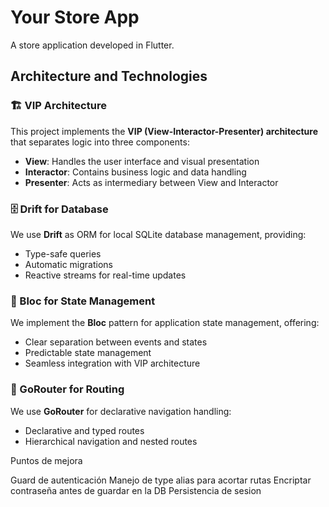 # Your Store App

A store application developed in Flutter.

## Architecture and Technologies

### 🏗️ VIP Architecture

This project implements the **VIP (View-Interactor-Presenter) architecture** that separates logic into three components:

- **View**: Handles the user interface and visual presentation
- **Interactor**: Contains business logic and data handling
- **Presenter**: Acts as intermediary between View and Interactor

### 🗄️ Drift for Database

We use **Drift** as ORM for local SQLite database management, providing:

- Type-safe queries
- Automatic migrations  
- Reactive streams for real-time updates

### 🎯 Bloc for State Management

We implement the **Bloc** pattern for application state management, offering:

- Clear separation between events and states
- Predictable state management
- Seamless integration with VIP architecture

### 🧭 GoRouter for Routing

We use **GoRouter** for declarative navigation handling:

- Declarative and typed routes
- Hierarchical navigation and nested routes



Puntos de mejora

Guard de autenticación
Manejo de type alias para acortar rutas
Encriptar contraseña antes de guardar en la DB
Persistencia de sesion